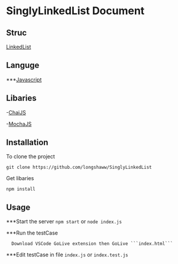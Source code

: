 # SinglyLinkedList Document

## Struc
[LinkedList](https://i.ytimg.com/vi/ZBdE8DElQQU/maxresdefault.jpg)

## Languge
***[Javascript](https://www.javascript.com/)

## Libaries
-[ChaiJS](https://www.chaijs.com/)

-[MochaJS](https://mochajs.org/)

## Installation
To clone the project
```
git clone https://github.com/longshaww/SinglyLinkedList
````
Get libaries 
```
npm install
```

## Usage
***Start the server
``` npm start ```
or
``` node index.js ```

***Run the testCase
```
  Download VSCode GoLive extension then GoLive ```index.html```
```

***Edit testCase in file ```index.js``` or ```index.test.js```



